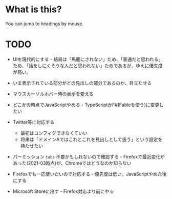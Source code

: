 # What is this?

You can jump to headings by mouse.

# TODO

* UIを現代的にする - 結局は「馬鹿にされない」ため、「普通だと思われる」ため、「話をしにくそうな人だと思われない」ためであるが、ゆえに優先度が高い。
* いま表示されている部分がどの見出しの部分であるのか、目立たせる
* マウスカーソルホバー時の表示を変える
* どこかの時点でJavaScriptやめる - TypeScriptかF#(Fableを使う)に変更したい
* Twitter等に対応する

  * 最初はコンフィグできなくていい
  * 将来は「ドメインAではこれとこれを見出しとして扱う」という設定を持たせたい

* パーミッション `tabs` 不要かもしれないので確認する - Firefoxで最近変化があった(2021-03時点)が、Chromeではどうなのか知らない
* Firefoxでも一応使いたいので対応する - 優先度は低い。JavaScriptやめた後にする
* Microsoft Storeに出す - Firefox対応より前にやる
